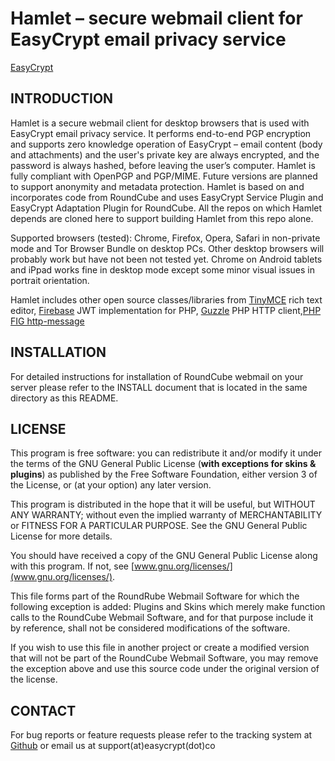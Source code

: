 Hamlet – secure webmail client for EasyCrypt email privacy service
==================================================================
[EasyCrypt](https://easycrypt.co)


INTRODUCTION
------------
Hamlet is a secure webmail client for desktop browsers that is used with EasyCrypt email privacy service. It performs end-to-end PGP encryption and supports zero knowledge operation of EasyCrypt – email content (body and attachments) and the user's private key are always encrypted, and the password is always hashed, before leaving the user’s computer.
Hamlet is fully compliant with OpenPGP and PGP/MIME. Future versions are planned to support anonymity and metadata protection.
Hamlet is based on and incorporates code from RoundCube and uses EasyCrypt Service Plugin and EasyCrypt Adaptation Plugin for RoundCube.
All the repos on which Hamlet depends are cloned here to support building Hamlet from this repo alone. 

Supported browsers (tested): Chrome, Firefox, Opera, Safari in non-private mode and Tor Browser Bundle on desktop PCs.
Other desktop browsers will probably work but have not been not tested yet. 
Chrome on Android tablets and iPpad works fine in desktop mode except some minor visual issues in portrait orientation.

Hamlet includes other open source classes/libraries from [TinyMCE](https://www.tinymce.com/) rich
text editor, [Firebase](https://github.com/firebase/php-jwt) JWT implementation for PHP, [Guzzle](http://docs.guzzlephp.org/en/stable/) PHP HTTP client,[PHP FIG http-message](https://github.com/php-fig/http-message)

INSTALLATION
------------
For detailed instructions for installation of RoundCube webmail on your server please refer to the INSTALL document that is located in the same directory
as this README.


LICENSE
-------
This program is free software: you can redistribute it and/or modify
it under the terms of the GNU General Public License (**with exceptions
for skins & plugins**) as published by the Free Software Foundation,
either version 3 of the License, or (at your option) any later version.

This program is distributed in the hope that it will be useful,
but WITHOUT ANY WARRANTY; without even the implied warranty of
MERCHANTABILITY or FITNESS FOR A PARTICULAR PURPOSE. See the
GNU General Public License for more details.

You should have received a copy of the GNU General Public License
along with this program. If not, see [www.gnu.org/licenses/](www.gnu.org/licenses/).

This file forms part of the RoundRube Webmail Software for which the
following exception is added: Plugins and Skins which merely make
function calls to the RoundCube Webmail Software, and for that purpose
include it by reference, shall not be considered modifications of
the software.

If you wish to use this file in another project or create a modified
version that will not be part of the RoundCube Webmail Software, you
may remove the exception above and use this source code under the
original version of the license.

CONTACT
-------
For bug reports or feature requests please refer to the tracking system
at [Github](https://github.com/EasyCrypt-co/hamlet/issues) or email us at support(at)easycrypt(dot)co
